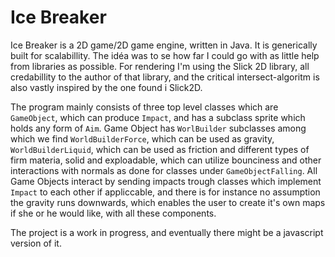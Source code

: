 # Ice Breaker

Ice Breaker is a 2D game/2D game engine, written in Java. It is generically built for scalabillity. The idéa was to se how far I could go with as little help from libraries as possible. For rendering I'm using the Slick 2D library, all credabillity to the author of that library, and the critical intersect-algoritm is also vastly inspired by the one found i Slick2D.


The program mainly consists of three top level classes which are `GameObject`, which can produce `Impact`, and has a subclass sprite which holds any form of `Aim`. Game Object has `WorlBuilder` subclasses among which we find `WorldBuilderForce`, which can be used as gravity, `WorldBuilderLiquid`, which can be used as friction and different types of firm materia, solid and exploadable, which can utilize bounciness and other interactions with normals as done for classes under `GameObjectFalling`. All Game Objects interact by sending impacts trough classes which implement `Impact` to each other if appliccable, and there is for instance no assumption the gravity runs downwards, which enables the user to create it's own maps if she or he would like, with all these components.


The project is a work in progress, and eventually there might be a javascript version of it.
